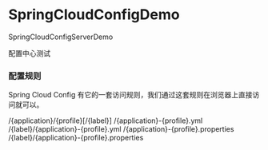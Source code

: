 # SpringCloudConfigDemo
SpringCloudConfigServerDemo

配置中心测试


### 配置规则
Spring Cloud Config 有它的一套访问规则，我们通过这套规则在浏览器上直接访问就可以。

/{application}/{profile}[/{label}]
/{application}-{profile}.yml
/{label}/{application}-{profile}.yml
/{application}-{profile}.properties
/{label}/{application}-{profile}.properties

